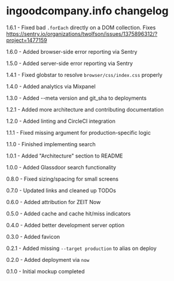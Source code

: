# ingoodcompany.info changelog
1.6.1 - Fixed bad `.forEach` directly on a DOM collection. Fixes https://sentry.io/organizations/twolfson/issues/1375896312/?project=1477159

1.6.0 - Added browser-side error reporting via Sentry

1.5.0 - Added server-side error reporting via Sentry

1.4.1 - Fixed globstar to resolve `browser/css/index.css` properly

1.4.0 - Added analytics via Mixpanel

1.3.0 - Added --meta version and git_sha to deployments

1.2.1 - Added more architecture and contributing documentation

1.2.0 - Added linting and CircleCI integration

1.1.1 - Fixed missing argument for production-specific logic

1.1.0 - Finished implementing search

1.0.1 - Added "Architecture" section to README

1.0.0 - Added Glassdoor search functionality

0.8.0 - Fixed sizing/spacing for small screens

0.7.0 - Updated links and cleaned up TODOs

0.6.0 - Added attribution for ZEIT Now

0.5.0 - Added cache and cache hit/miss indicators

0.4.0 - Added better development server option

0.3.0 - Added favicon

0.2.1 - Added missing `--target production` to alias on deploy

0.2.0 - Added deployment via `now`

0.1.0 - Initial mockup completed
